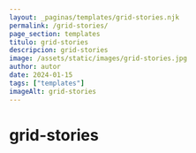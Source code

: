 ```yaml
---
layout: _paginas/templates/grid-stories.njk
permalink: /grid-stories/
page_section: templates
titulo: grid-stories
descripcion: grid-stories
image: /assets/static/images/grid-stories.jpg
author: autor
date: 2024-01-15 
tags: ["templates"]
imageAlt: grid-stories
---
```

# grid-stories
